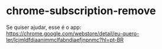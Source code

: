 chrome-subscription-remove
==========================

Se quiser ajudar, esse é o app: 
https://chrome.google.com/webstore/detail/eu-quero-ler/lcjmldfdiaanimmclfabndiaefjnpnmc?hl=pt-BR

